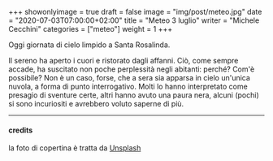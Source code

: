 +++
showonlyimage = true
draft = false
image = "img/post/meteo.jpg"
date = "2020-07-03T07:00:00+02:00"
title = "Meteo 3 luglio"
writer = "Michele Cecchini"
categories = ["meteo"]
weight = 1
+++

Oggi giornata di cielo limpido a Santa Rosalinda.

<!--more-->

Il sereno ha aperto i cuori e ristorato dagli affanni. Ciò, come sempre accade, ha suscitato non poche perplessità negli abitanti: perché? Com'è possibile? Non è un caso, forse, che a sera sia apparsa in cielo un'unica nuvola, a forma di punto interrogativo. Molti lo hanno interpretato come presagio di sventure certe, altri hanno avuto una paura nera, alcuni (pochi) si sono incuriositi e avrebbero voluto saperne di più.

---
#### credits

la foto di copertina è tratta da <a target="blank" href="https://unsplash.com/photos/cu8TUBPMAKs">Unsplash</a>
